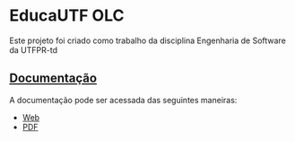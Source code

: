 # EducaUTF OLC

Este projeto foi criado como trabalho da disciplina Engenharia de Software da UTFPR-td

## [Documentação](https://zrafaf.github.io/educa-utf-olc)

A documentação pode ser acessada das seguintes maneiras:
* [Web](https://zrafaf.github.io/educa-utf-olc)
* [PDF](https://github.com/ZrafaF/educa-utf-olc/blob/gh-pages/pdf/document.pdf)


